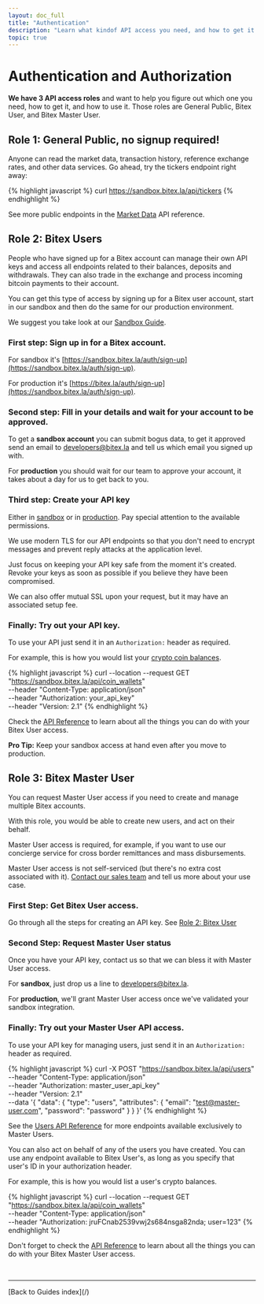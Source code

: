 ```yaml
---
layout: doc_full
title: "Authentication"
description: "Learn what kindof API access you need, and how to get it."
topic: true
---
```


# Authentication and Authorization

**We have 3 API access roles** and want to help you figure out which one you need,
how to get it, and how to use it. Those roles are General Public, Bitex User, and Bitex Master User.

## Role 1: General Public, no signup required!

Anyone can read the market data, transaction history,
reference exchange rates, and other data services. Go ahead, try the tickers endpoint right away:

{% highlight javascript %}
curl https://sandbox.bitex.la/api/tickers
{% endhighlight %}

See more public endpoints in the [Market Data](https://developers.bitex.la/#d7e259a6-b126-4d4c-ae66-b456242d33a6)
API reference.

## Role 2: Bitex Users

People who have signed up for a Bitex account can manage
their own API keys and access all endpoints related to their balances,
deposits and withdrawals.
They can also trade in the exchange and process
incoming bitcoin payments to their account.

You can get this type of access by signing up for a Bitex user account,
start in our sandbox and then do the same for our production environment.

We suggest you take look at our [Sandbox Guide](/sandbox).

### First step: Sign up in for a Bitex account.

For sandbox it's [https://sandbox.bitex.la/auth/sign-up](https://sandbox.bitex.la/auth/sign-up).

For production it's [https://bitex.la/auth/sign-up](https://sandbox.bitex.la/auth/sign-up).

### Second step: Fill in your details and wait for your account to be approved.

To get a **sandbox account** you can submit bogus data, to get it approved
send an email to [developers@bitex.la](mailto:developers@bitex.la) and tell us which email you signed up with.

For **production** you should wait for our team to approve your account,
it takes about a day for us to get back to you.

### Third step: Create your API key

Either in [sandbox](https://sandbox.bitex.la/apikeys) or in 
[production](https://sandbox.bitex.la/apikeys).
Pay special attention to the available permissions.

We use modern TLS for our API endpoints so that you don't need to encrypt messages and prevent reply attacks
at the application level. 

Just focus on keeping your API key safe from the moment it's created.
Revoke your keys as soon as possible if you believe they have been compromised.

We can also offer mutual SSL upon your request, but it may have an associated setup fee.

### Finally: Try out your API key.

To use your API just send it in an `Authorization:` header as required.

For example, this is how you would list your [crypto coin balances](https://developers.bitex.la/#fa6a0343-880b-4944-83ae-9a8e7367e3df).

{% highlight javascript %}
curl --location --request GET "https://sandbox.bitex.la/api/coin_wallets" \
  --header "Content-Type: application/json" \
  --header "Authorization: your_api_key" \
  --header "Version: 2.1"
{% endhighlight %}

Check the [API Reference](https://developers.bitex.la/) to learn about
all the things you can do with your Bitex User access.

**Pro Tip:** Keep your sandbox access at hand even after you move to production.

## Role 3: Bitex Master User
You can request Master User access if you need to create and manage multiple Bitex accounts.

With this role, you would be able to create new users, and act on their behalf.

Master User access is required, for example, if you
want to use our concierge service for cross border remittances and mass disbursements.

Master User access is not self-serviced (but there's no extra cost associated with it).
[Contact our sales team](mailto:comercial@bitex.la) and tell us more about your use case.

### First Step: Get Bitex User access.

Go through all the steps for creating an API key. See [Role 2: Bitex User](/docs/authentication/README#role-2-bitex-users)

### Second Step: Request Master User status

Once you have your API key, contact us so that we can bless it with Master User access.

For **sandbox**, just drop us a line to [developers@bitex.la](mailto:developers@bitex.la).

For **production**, we'll grant Master User access once we've validated your sandbox integration.

### Finally: Try out your Master User API access.

To use your API key for managing users, just send it in an `Authorization:` header as required.

{% highlight javascript %}
curl -X POST "https://sandbox.bitex.la/api/users" \
  --header "Content-Type: application/json" \
  --header "Authorization: master_user_api_key" \
  --header "Version: 2.1" \
  --data '{
    "data": {
        "type": "users",
        "attributes": {
            "email": "test@master-user.com",
            "password": "password"
        }
    }
}'
{% endhighlight %}

See the [Users API Reference](https://developers.bitex.la/?version=latest#86c5d36b-3f74-499f-817e-38f9a3d789ce)
for more endpoints available exclusively to Master Users.

You can also act on behalf of any of the users you have created. You can use any endpoint available
to Bitex User's, as long as you specify that user's ID in your authorization header.

For example, this is how you would list a user's crypto balances.

{% highlight javascript %}
curl --location --request GET "https://sandbox.bitex.la/api/coin_wallets" \
  --header "Content-Type: application/json" \
  --header "Authorization: jruFCnab2539vwj2s684nsga82nda; user=123"
{% endhighlight %}

Don't forget to check the [API Reference](https://developers.bitex.la/) to learn about
all the things you can do with your Bitex Master User access.

<br/>
<hr/>
[Back to Guides index](/)

